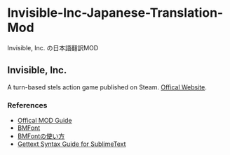 # Invisible-Inc-Japanese-Translation-Mod
Invisible, Inc. の日本語翻訳MOD

## Invisible, Inc.
A turn-based stels action game published on Steam.
[Offical Website](https://www.kleientertainment.com/games/invisible-inc).

### References
* [Offical MOD Guide](http://forums.kleientertainment.com/topic/53854-how-to-make-a-language-pack/)
* [BMFont](http://www.angelcode.com/products/bmfont/)
* [BMFontの使い方](http://d.hatena.ne.jp/nakamura001/20120910/1347241168)
* [Gettext Syntax Guide for SublimeText](https://www.sublimetext.com/forum/viewtopic.php?f=2&t=7756)